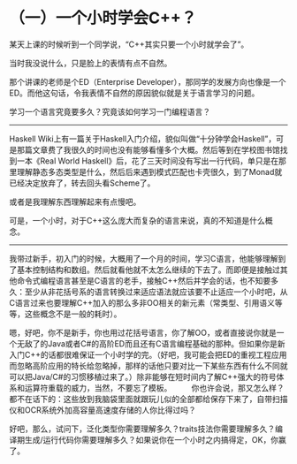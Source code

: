 （一）一个小时学会C++？
==========

某天上课的时候听到一个同学说，“C++其实只要一个小时就学会了”。

当时我没说什么，只是脸上的表情有点不自然。

那个讲课的老师是个ED（Enterprise Developer），那同学的发展方向也像是一个ED。而他这句话，令我表情不自然的原因貌似就是关于语言学习的问题。

学习一个语言究竟要多久？究竟该如何学习一门编程语言？

******

Haskell Wiki上有一篇关于Haskell入门介绍，貌似叫做“十分钟学会Haskell”，可是那篇文章费了我很久的时间也没有能够看懂多个大概。然后等到在学校图书馆找到一本《Real World Haskell》后，花了三天时间没有写出一行代码，单只是在那里理解静态多态类型是什么，然后后来遇到模式匹配也卡壳很久，到了Monad就已经决定放弃了，转去回头看Scheme了。

或者是我理解东西理解起来有点慢吧。

可是，一个小时，对于C++这么庞大而复杂的语言来说，真的不知道是什么概念。

******

我带过新手，初入门的时候，大概用了一个月的时间，学习C语言，他能够理解到了基本控制结构和数组。然后就看他就不太怎么继续的下去了。而即便是接触过其他命令式编程语言甚至是C语言的老手，接触C++然后并学会的话，也不知要多久：至少从非花括号系的语言转换过来适应语法就应该要不止适应一个小时吧，从C语言过来也要理解C++加入的那么多非OO相关的新元素（常类型、引用语义等等，这些概念不是一般的耗时）。

嗯，好吧，你不是新手，你也用过花括号语言，你了解OO，或者直接说你就是一个无敌了的Java或者C#的高阶ED而且还有C语言编程基础的那种。但如果你是新入门C++的话都很难保证一个小时学的完。（好吧，我可能会把ED的重视工程应用而忽略高阶应用的特长给忽略掉，那样的话他只要对比一下某些东西有什么不同就可以把Java/C#的习惯移植过来了。）除非能够在短时间内了解C++强大的符号体系和运算符重载的威力，当然，不要忘了模板。
　　
你也许会说，那又怎么样？都不在话下的：这些放到我脑袋里面就跟玩儿似的全部都给保存下来了，自带扫描仪和OCR系统外加高容量高速度存储的人你比得过吗？

好吧，那么，试问下，泛化类型你需要理解多久？traits技法你需要理解多久？编译期生成/运行代码你需要理解多久？如果说你在一个小时之内搞得定，OK，你赢了。
